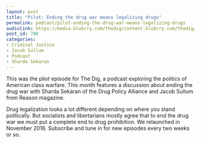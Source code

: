 ```yaml
---
layout: post
title: "Pilot: Ending the drug war means legalizing drugs"
permalink: podcast/pilot-ending-the-drug-war-means-legalizing-drugs
audiolink: https://media.blubrry.com/thedig/content.blubrry.com/thedig/The_Dig_EP_1_DRAFT2.mp3
post_id: 700
categories: 
- Criminal Justice
- Jacob Sullum
- Podcast
- Sharda Sekaran
---
```


This was the pilot episode for The Dig, a podcast exploring the politics of American class warfare. This month features a discussion about ending the drug war with Sharda Sekaran of the Drug Policy Alliance and Jacob Sullum from Reason magazine.

Drug legalization looks a lot different depending on where you stand politically. But socialists and libertarians mostly agree that to end the drug war we must put a complete end to drug prohibition. We relaunched in November 2016. Subscribe and tune in for new episodes every two weeks or so.